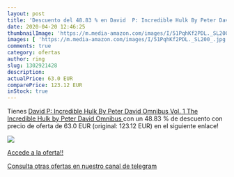 ```yaml
---
layout: post
title: 'Descuento del 48.83 % en David  P: Incredible Hulk By Peter David'
date: 2020-04-20 12:46:25
thumbnailImage: 'https://m.media-amazon.com/images/I/51PqhKf2PDL._SL200_.jpg'
images: [ 'https://m.media-amazon.com/images/I/51PqhKf2PDL._SL200_.jpg' ]
comments: true
category: ofertas
author: ring
slug: 1302921428
description:
actualPrice: 63.0 EUR
comparePrice: 123.12 EUR
inStock: true
---
```


Tienes [David  P: Incredible Hulk By Peter David Omnibus Vol. 1  The Incredible Hulk by Peter David Omnibus ](https://www.amazon.es/dp/1302921428/?tag=redken-21) con un 48.83 % de descuento con precio de oferta de 63.0 EUR (original: 123.12 EUR) en el siguiente enlace!

[![](https://m.media-amazon.com/images/I/51PqhKf2PDL._SL200_.jpg)](https://www.amazon.es/dp/1302921428/?tag=redken-21)

[Accede a la oferta!!](https://www.amazon.es/dp/1302921428/?tag=redken-21)

[Consulta otras ofertas en nuestro canal de telegram](https://t.me/s/ofertas25)
